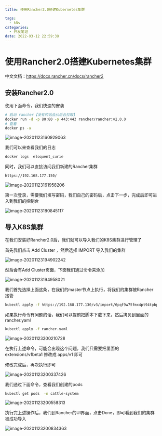 ```yaml
---
title: 使用Rancher2.0搭建Kubernetes集群

tags:
  - k8s
categories:
  - 开发笔记 
date: 2022-03-12 22:59:38
---
```


# 使用Rancher2.0搭建Kubernetes集群

中文文档：https://docs.rancher.cn/docs/rancher2

## 安装Rancher2.0

使用下面命令，我们快速的安装

```bash
# 启动 rancher【没有的话会从后台拉取】
docker run -d -p 80:80 -p 443:443 rancher/rancher:v2.0.0
# 查看
docker ps -a
```

![image-20201123160929063](images/image-20201123160929063.png)

我们可以来查看我们的日志

```bash
docker logs  eloquent_curie
```

同时，我们可以直接访问我们新建的Rancher集群

```bash
https://192.168.177.150/
```

![image-20201123161958206](images/image-20201123161958206.png)

第一次登录，需要我们填写密码，我们自己的密码后，点击下一步，完成后即可进入到我们的控制台

![image-20201123180845117](images/image-20201123180845117.png)

## 导入K8S集群

在我们安装好Rancher2.0后，我们就可以导入我们的K8S集群进行管理了

首先我们点击 Add Cluster ，然后选择 IMPORT 导入我们的集群

![image-20201123194902242](images/image-20201123194902242.png)

然后会有Add Cluster页面，下面我们通过命令来添加

![image-20201123194958021](images/image-20201123194958021.png)

我们首先选择上面这条，在我们的master节点上执行，将我们的集群被Rancher接管

```bash
kubectl apply -f https://192.168.177.130/v3/import/6pqf9w75fmx4pt94tpbpklxd2t5qkq2fm9v6dgl6w8z6rc8727bpdk.yaml
```

如果执行命令有问题的话，我们可以提前把脚本下载下来，然后拷贝到里面的 rancher.yaml

 ```bash
kubectl apply -f rancher.yaml
 ```

![image-20201123200210728](images/image-20201123200210728.png)

在执行上述命令，可能会出现这个问题，我们只需要把里面的 extensions/v1beta1 修改成  apps/v1 即可

修改完成后，再次执行即可

![image-20201123200337426](images/image-20201123200337426.png)

我们通过下面命令，查看我们创建的pods

```bash
kubectl get pods  -n cattle-system
```

![image-20201123200558313](images/image-20201123200558313.png)

执行完上述操作后，我们到Rancher的UI界面，点击Done，即可看到我们的集群被成功导入

![image-20201123200834363](images/image-20201123200834363.png)